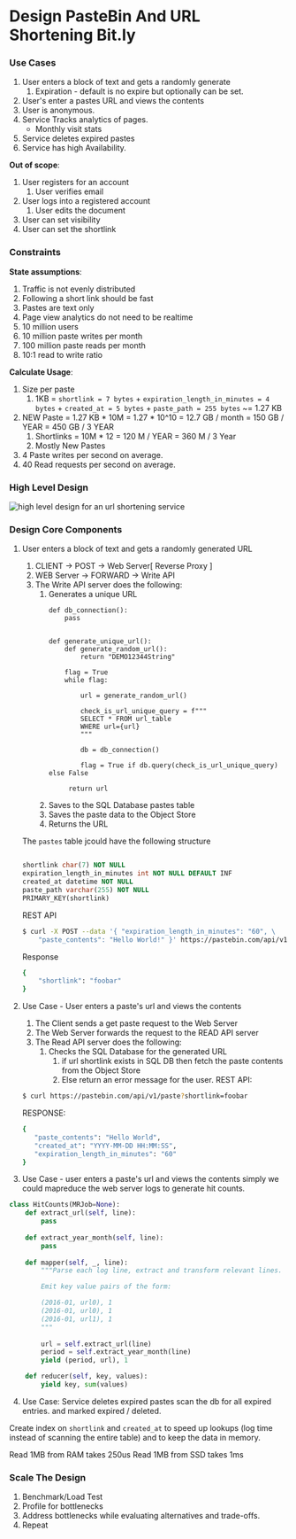# Design PasteBin And URL Shortening Bit.ly

### Use Cases
1. User enters a block of text and gets a randomly generate
    1. Expiration - default is no expire but optionally can be set.
2. User's enter a pastes URL and views the contents
3. User is anonymous.
4. Service Tracks analytics of pages.
    - Monthly visit stats
5. Service deletes expired pastes
6. Service has high Availability.

**Out of scope**:
1. User registers for an account
    1. User verifies email
2. User logs into a registered account
    1. User edits the document
3. User can set visibility
4. User can set the shortlink

### Constraints
**State assumptions**:
1. Traffic is not evenly distributed
2. Following a short link should be fast
3. Pastes are text only
4. Page view analytics do not need to be realtime
5. 10 million users
6. 10 million paste writes per month
7. 100 million paste reads per month
8. 10:1 read to write ratio

**Calculate Usage**:
1. Size per paste
    1. 1KB = `shortlink = 7 bytes`                    + 
             `expiration_length_in_minutes = 4 bytes` +
             `created_at = 5 bytes`                   +
             `paste_path = 255 bytes` ~= 1.27 KB
2. NEW Paste = 1.27 KB * 10M = 1.27 * 10^10 = 12.7 GB / month = 150 GB / YEAR = 450 GB / 3 YEAR
    1. Shortlinks = 10M * 12 = 120 M / YEAR = 360 M / 3 Year
    2. Mostly New Pastes
3. 4 Paste writes per second on average.
4. 40 Read requests per second on average. 

### High Level Design
![high level design for an url shortening service](https://camo.githubusercontent.com/2e0371e591b8311e36f5f5fa6ae18711f252b1f8/687474703a2f2f692e696d6775722e636f6d2f424b73426e6d472e706e67)

### Design Core Components
1. User enters a block of text and gets a randomly generated URL
    1. CLIENT -> POST -> Web Server[ Reverse Proxy ]
    2. WEB Server -> FORWARD -> Write API
    3. The Write API server does the following:
        1. Generates a unique URL
           ```
           def db_connection():
               pass
        
     
           def generate_unique_url():
               def generate_random_url():
                   return "DEMO12344String"
               
               flag = True       
               while flag:
        
                   url = generate_random_url()
                   
                   check_is_url_unique_query = f"""
                   SELECT * FROM url_table
                   WHERE url={url}
                   """
       
                   db = db_connection()   
                    
                   flag = True if db.query(check_is_url_unique_query) else False
            
                return url
           ```
        2. Saves to the SQL Database pastes table
        3. Saves the paste data to the Object Store
        4. Returns the URL
        
    The `pastes` table jcould have the following structure
    ```sql
    
    shortlink char(7) NOT NULL
    expiration_length_in_minutes int NOT NULL DEFAULT INF
    created_at datetime NOT NULL
    paste_path varchar(255) NOT NULL
    PRIMARY_KEY(shortlink)
    ```

    REST API
    ```bash
    $ curl -X POST --data '{ "expiration_length_in_minutes": "60", \
        "paste_contents": "Hello World!" }' https://pastebin.com/api/v1/paste
    ```
    Response
    ```bash
    {
        "shortlink": "foobar"
    }
    ```

2. Use Case - User enters a paste's url and views the contents
    1. The Client sends a get paste request to the Web Server
    2. The Web Server forwards the request to the READ API server
    3. The Read API server does the following:
        1. Checks the SQL Database for the generated URL
            1. if url shortlink exists in SQL DB then fetch the paste contents from the Object Store
            2. Else return an error message for the user.
    REST API:
    ```bash
    $ curl https://pastebin.com/api/v1/paste?shortlink=foobar
    ```
    
    RESPONSE:
    ```bash
    {
       "paste_contents": "Hello World",
       "created_at": "YYYY-MM-DD HH:MM:SS",
       "expiration_length_in_minutes": "60"
    }
    ```
    
3. Use Case - user enters a paste's url and views the contents
simply we could mapreduce the web server logs to generate hit counts.
```python
class HitCounts(MRJob=None):
    def extract_url(self, line):
        pass
        
    def extract_year_month(self, line):
        pass
        
    def mapper(self, _, line):
        """Parse each log line, extract and transform relevant lines.

        Emit key value pairs of the form:

        (2016-01, url0), 1
        (2016-01, url0), 1
        (2016-01, url1), 1
        """
        
        url = self.extract_url(line)
        period = self.extract_year_month(line)
        yield (period, url), 1

    def reducer(self, key, values):
        yield key, sum(values)
```
4. Use Case: Service deletes expired pastes
scan the db for all expired entries. and marked expired / deleted.



Create index on `shortlink` and `created_at` to speed up lookups (log time instead of scanning the entire table) and to keep the data in memory.

Read 1MB from RAM takes 250us
Read 1MB from SSD takes 1ms

### Scale The Design

1. Benchmark/Load Test
2. Profile for bottlenecks
3. Address bottlenecks while evaluating alternatives and trade-offs.
4. Repeat
